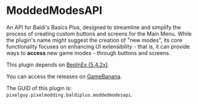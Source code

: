 # ModdedModesAPI

An API for Baldi's Basics Plus, designed to streamline and simplify the process of creating custom buttons and screens for the Main Menu. While the plugin's name might suggest the creation of "new modes", its core functionality focuses on enhancing UI extensibility - that is, it can provide ways to **access** new game modes - through buttons and screens.

This plugin depends on [BepInEx (5.4.2x)](https://github.com/BepInEx/BepInEx/releases/latest).

You can access the releases on [GameBanana](https://gamebanana.com/mods/567995).

The GUID of this plugin is: `pixelguy.pixelmodding.baldiplus.moddedmodesapi`.
